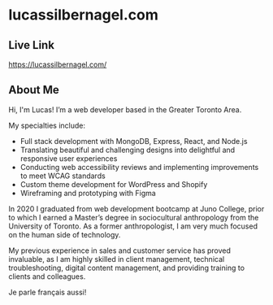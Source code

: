 # lucassilbernagel.com

## Live Link
https://lucassilbernagel.com/

## About Me
Hi, I'm Lucas! I’m a web developer based in the Greater Toronto Area.

My specialties include:
  - Full stack development with MongoDB, Express, React, and Node.js
  - Translating beautiful and challenging designs into delightful and responsive user experiences
  - Conducting web accessibility reviews and implementing improvements to meet WCAG standards
  - Custom theme development for WordPress and Shopify
  - Wireframing and prototyping with Figma

In 2020 I graduated from web development bootcamp at Juno College, prior to which I earned a Master’s degree in sociocultural anthropology from the University of Toronto. As a former anthropologist, I am very much focused on the human side of technology.

My previous experience in sales and customer service has proved invaluable, as I am highly skilled in client management, technical troubleshooting, digital content management, and providing training to clients and colleagues.

Je parle français aussi!